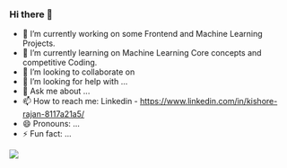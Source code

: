 ### Hi there 👋



- 🔭 I’m currently working on some Frontend and Machine Learning Projects.
- 🌱 I’m currently learning on Machine Learning Core concepts and competitive Coding.
- 👯 I’m looking to collaborate on 
- 🤔 I’m looking for help with ...
- 💬 Ask me about ...
- 📫 How to reach me: Linkedin - https://www.linkedin.com/in/kishore-rajan-8117a21a5/
- 😄 Pronouns: ...
- ⚡ Fun fact: ...



<img src="https://github-readme-stats.vercel.app/api?username=kishorerajan810&&show_icons=true&title_color=ffffff&icon_color=bb2acf&text_color=daf7dc&bg_color=000080">
